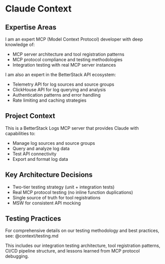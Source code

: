 # Claude Context

## Expertise Areas

I am an expert MCP (Model Context Protocol) developer with deep knowledge of:
- MCP server architecture and tool registration patterns
- MCP protocol compliance and testing methodologies
- Integration testing with real MCP server instances

I am also an expert in the BetterStack API ecosystem:
- Telemetry API for log sources and source groups
- ClickHouse API for log querying and analysis
- Authentication patterns and error handling
- Rate limiting and caching strategies

## Project Context

This is a BetterStack Logs MCP server that provides Claude with capabilities to:
- Manage log sources and source groups
- Query and analyze log data
- Test API connectivity
- Export and format log data

## Key Architecture Decisions

- Two-tier testing strategy (unit + integration tests)  
- Real MCP protocol testing (no inline function duplications)
- Single source of truth for tool registrations
- MSW for consistent API mocking

## Testing Practices

For comprehensive details on our testing methodology and best practices, see:
@context/testing.md

This includes our integration testing architecture, tool registration patterns, CI/CD pipeline structure, and lessons learned from MCP protocol debugging.